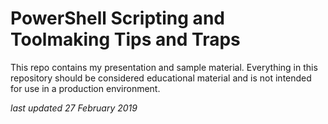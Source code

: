 # PowerShell Scripting and Toolmaking Tips and Traps

This repo contains my presentation and sample material. Everything in this repository should be considered educational material and is not intended for use in a production environment.

_last updated 27 February 2019_

